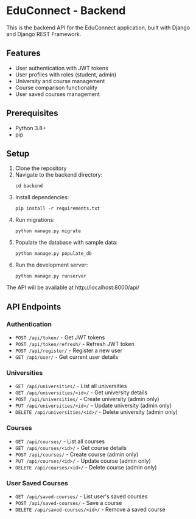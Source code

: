 # EduConnect - Backend

This is the backend API for the EduConnect application, built with Django and Django REST Framework.

## Features

- User authentication with JWT tokens
- User profiles with roles (student, admin)
- University and course management
- Course comparison functionality
- User saved courses management

## Prerequisites

- Python 3.8+
- pip

## Setup

1. Clone the repository
2. Navigate to the backend directory:
   ```
   cd backend
   ```
3. Install dependencies:
   ```
   pip install -r requirements.txt
   ```
4. Run migrations:
   ```
   python manage.py migrate
   ```
5. Populate the database with sample data:
   ```
   python manage.py populate_db
   ```
6. Run the development server:
   ```
   python manage.py runserver
   ```

The API will be available at http://localhost:8000/api/

## API Endpoints

### Authentication
- `POST /api/token/` - Get JWT tokens
- `POST /api/token/refresh/` - Refresh JWT token
- `POST /api/register/` - Register a new user
- `GET /api/user/` - Get current user details

### Universities
- `GET /api/universities/` - List all universities
- `GET /api/universities/<id>/` - Get university details
- `POST /api/universities/` - Create university (admin only)
- `PUT /api/universities/<id>/` - Update university (admin only)
- `DELETE /api/universities/<id>/` - Delete university (admin only)

### Courses
- `GET /api/courses/` - List all courses
- `GET /api/courses/<id>/` - Get course details
- `POST /api/courses/` - Create course (admin only)
- `PUT /api/courses/<id>/` - Update course (admin only)
- `DELETE /api/courses/<id>/` - Delete course (admin only)

### User Saved Courses
- `GET /api/saved-courses/` - List user's saved courses
- `POST /api/saved-courses/` - Save a course
- `DELETE /api/saved-courses/<id>/` - Remove a saved course

